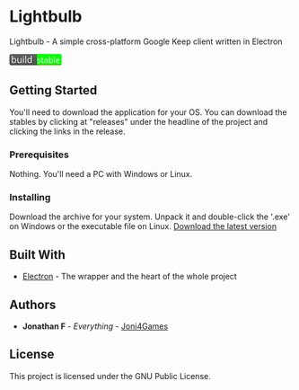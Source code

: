 # Lightbulb
Lightbulb - A simple cross-platform Google Keep client written in Electron

![alt tag](https://github.com/Joni4Games/Lightbulb/blob/master/resources/nbuild-stable.png)
## Getting Started

You'll need to download the application for your OS.
You can download the stables by clicking at "releases" under the headline of the project and clicking the links in the release.

### Prerequisites

Nothing. You'll need a PC with Windows or Linux.


### Installing

Download the archive for your system. Unpack it and double-click the '.exe' on Windows or the executable file on Linux.
[Download the latest version](https://github.com/Joni4Games/Lightbulb/releases/tag/v0.5-alpha)

## Built With

* [Electron](https://electron.atom.io/) - The wrapper and the heart of the whole project


## Authors

* **Jonathan F** - *Everything* - [Joni4Games](https://github.com/Joni4Games)

## License

This project is licensed under the GNU Public License.

